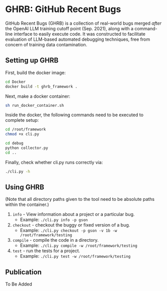 # GHRB: GitHub Recent Bugs

GitHub Recent Bugs (GHRB) is a collection of real-world bugs merged _after_
the OpenAI LLM training cutoff point (Sep. 2021), along with a command-line
interface to easily execute code. It was constructed to facilitate
evaluation of LLM-based automated debugging techniques, free from concern
of training data contamination.

## Setting up GHRB

First, build the docker image:
```bash
cd Docker
docker build -t ghrb_framework .
```

Next, make a docker container:
```bash
sh run_docker_container.sh
```

Inside the docker, the following commands need to be executed to complete setup:

```bash
cd /root/framework
chmod +x cli.py

cd debug
python collector.py
cd ..
```

Finally, check whether cli.py runs correctly via:
```bash
./cli.py -h
```

## Using GHRB

(Note that all directory paths given to the tool need to be absolute paths 
within the container.)

 1. `info` - View information about a project or a particular bug.
    *  Example: `./cli.py info -p gson`
 2. `checkout` - checkout the buggy or fixed version of a bug.
    *  Example: `./cli.py checkout -p gson -v 1b -w /root/framework/testing` 
 3. `compile` - compile the code in a directory.
    *  Example: `./cli.py compile -w /root/framework/testing`
 4. `test` - run the tests for a project.
    *  Example: `./cli.py test -w /root/framework/testing`

## Publication

To Be Added
